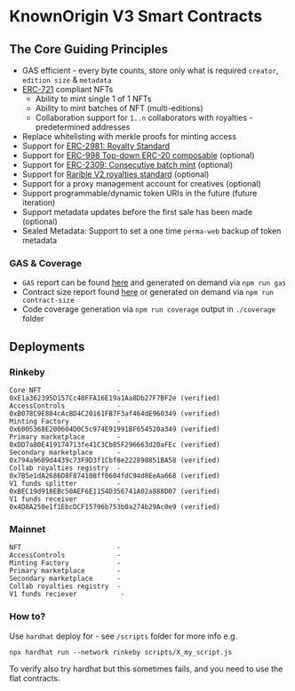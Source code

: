# KnownOrigin V3 Smart Contracts

## The Core Guiding Principles

* GAS efficient - every byte counts, store only what is required `creator`, `edition size` & `metadata`
* [ERC-721](https://eips.ethereum.org/EIPS/eip-721) compliant NFTs
    * Ability to mint single 1 of 1 NFTs
    * Ability to mint batches of NFT (multi-editions)
    * Collaboration support for `1..n` collaborators with royalties - predetermined addresses
* Replace whitelisting with merkle proofs for minting access
* Support for [ERC-2981: Royalty Standard](https://eips.ethereum.org/EIPS/eip-2981)
* Support for [ERC-998 Top-down ERC-20 composable](https://eips.ethereum.org/EIPS/eip-998) (optional)
* Support for [ERC-2309: Consecutive batch mint](https://eips.ethereum.org/EIPS/eip-2309) (optional)
* Support for [Rarible V2 royalties standard](https://docs.rarible.com/asset/royalties-schema) (optional)
* Support for a proxy management account for creatives (optional)
* Support programmable/dynamic token URIs in the future (future iteration)
* Support metadata updates before the first sale has been made (optional)
* Sealed Metadata: Support to set a one time `perma-web` backup of token metadata

### GAS & Coverage

* `GAS` report can be found [here](./gas-report-output.md) and generated on demand via `npm run gas`
* Contract size report found [here](./contract-size.md) or generated on demand via `npm run contract-size`
* Code coverage generation via `npm run coverage` output in `./coverage` folder

## Deployments

### Rinkeby

```
Core NFT                   - 0xE1a362395D157Cc40FFA16E19a1Aa8Db27F7BF2e (verified)
AccessControls             - 0xB078C9E804cAcBD4C20161FB7F3af464dE960349 (verified)
Minting Factory            - 0x6005368E200604D0C5c974E91991BF654520a349 (verified)
Primary marketplace        - 0xDD7a80E419174713fe41C3Cb85F296663d20aFEc (verified)
Secondary marketplace      - 0x794a9609d4439c73F9D3f1Cbf8e222898851BA58 (verified)
Collab royalties registry  - 0x7B5e1dA2686D8F874108ff0604fdC94d8EeAa668 (verified)
V1 funds splitter          - 0xBEC19d918EBc50AEF6E1154D356741A02a888D07 (verified) 
V1 funds receiver          - 0x4D8A250e1f1EbcDCF15796b753b0a274b29Ac0e9 (verified) 
```

### Mainnet

```
NFT                        - 
AccessControls             - 
Minting Factory            - 
Primary marketplace        - 
Secondary marketplace      - 
Collab royalties registry  - 
V1 funds reciever           - 
```

### How to?

Use `hardhat` deploy for - see `/scripts` folder for more info e.g.

`npx hardhat run --network rinkeby scripts/X_my_script.js`

To verify also try hardhat but this sometimes fails, and you need to use the flat contracts.
